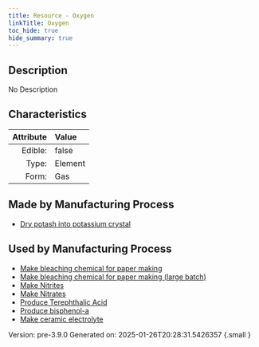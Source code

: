 ```yaml
---
title: Resource - Oxygen
linkTitle: Oxygen
toc_hide: true
hide_summary: true
---
```


## Description
No Description

## Characteristics

| Attribute      | Value |
|--------:|:------|
|Edible:|false|
|Type:|Element|
|Form:|Gas|
 
## Made by Manufacturing Process

- [Dry potash into potassium crystal](/docs/definitions/process/dry-potash-into-potassium-crystal)

## Used by Manufacturing Process

- [Make bleaching chemical for paper making](/docs/definitions/process/make-bleaching-chemical-for-paper-making)
- [Make bleaching chemical for paper making (large batch)](/docs/definitions/process/make-bleaching-chemical-for-paper-making--large-batch-)
- [Make Nitrites](/docs/definitions/process/make-nitrites)
- [Make Nitrates](/docs/definitions/process/make-nitrates)
- [Produce Terephthalic Acid](/docs/definitions/process/produce-terephthalic-acid)
- [Produce bisphenol-a](/docs/definitions/process/produce-bisphenol-a)
- [Make ceramic electrolyte](/docs/definitions/process/make-ceramic-electrolyte)


    

Version: pre-3.9.0 Generated on: 2025-01-26T20:28:31.5426357
{.small }
